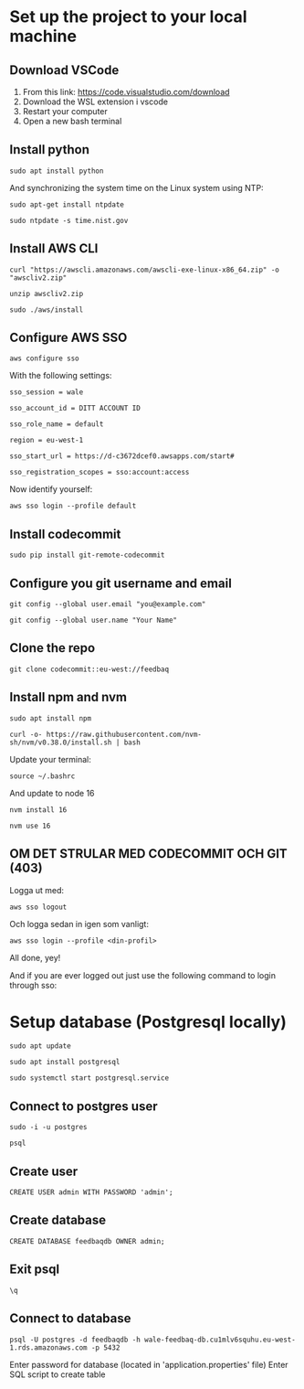 # Set up the project to your local machine

## Download VSCode
1. From this link: https://code.visualstudio.com/download
2. Download the WSL extension i vscode
3. Restart your computer
4. Open a new bash terminal

## Install python
```
sudo apt install python
```
And synchronizing the system time on the Linux system using NTP: 
```
sudo apt-get install ntpdate
```
```
sudo ntpdate -s time.nist.gov
```

## Install AWS CLI
```
curl "https://awscli.amazonaws.com/awscli-exe-linux-x86_64.zip" -o "awscliv2.zip"
```
```
unzip awscliv2.zip
```
```
sudo ./aws/install
```

## Configure AWS SSO
```
aws configure sso
```
With the following settings:
```
sso_session = wale

sso_account_id = DITT ACCOUNT ID

sso_role_name = default

region = eu-west-1

sso_start_url = https://d-c3672dcef0.awsapps.com/start#

sso_registration_scopes = sso:account:access
```

Now identify yourself:
```
aws sso login --profile default
```
## Install codecommit
```
sudo pip install git-remote-codecommit
```

## Configure you git username and email
```
git config --global user.email "you@example.com"
```
```
git config --global user.name "Your Name"
```
## Clone the repo
```
git clone codecommit::eu-west://feedbaq
```
## Install npm and nvm
```
sudo apt install npm
```
```
curl -o- https://raw.githubusercontent.com/nvm-sh/nvm/v0.38.0/install.sh | bash
```

Update your terminal:
```
source ~/.bashrc
```
And update to node 16
```
nvm install 16
```
```
nvm use 16
```

## OM DET STRULAR MED CODECOMMIT OCH GIT (403)
Logga ut med:
```
aws sso logout
```
Och logga sedan in igen som vanligt:
```
aws sso login --profile <din-profil>
```

All done, yey!

And if you are ever logged out just use the following command to login through sso:


# Setup database (Postgresql locally)
```
sudo apt update

sudo apt install postgresql

sudo systemctl start postgresql.service
```
## Connect to postgres user
```
sudo -i -u postgres

psql
```
## Create user
```
CREATE USER admin WITH PASSWORD 'admin';
```
## Create database
```
CREATE DATABASE feedbaqdb OWNER admin;
```
## Exit psql
```
\q
```
## Connect to database
```
psql -U postgres -d feedbaqdb -h wale-feedbaq-db.cu1mlv6squhu.eu-west-1.rds.amazonaws.com -p 5432
```
Enter password for database (located in 'application.properties' file)
Enter SQL script to create table



